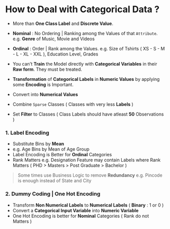 # How to Deal with Categorical Data ?

- More than **One Class Label** and **Discrete Value**.
- **Nominal** : No Ordering | Ranking among the Values of that `Attribute`. e.g. **Genre** of Music, Movie and Videos
- **Ordinal** : Order | Rank among the Values. e.g. Size of Tshirts ( XS - S - M - L - XL - XXL ), Education Level, Grades 

- You can’t **Train** the Model directly with **Categorical Variables** in their **Raw form**. They must be treated.
- **Transformation** of **Categorical Labels** in **Numeric Values** by applying some **Encoding** is Important.

- Convert into **Numerical Values**
- Combine `Sparse` Classes ( Classes with very less **Labels** )
- Set **Filter** to Classes ( Class Labels should have atleast **50** Observations )

### 1. Label Encoding
- Substitute Bins by **Mean**
- e.g. Age Bins by Mean of Age Group
- Label Encoding is Better for **Ordinal** Categories
- Rank Matters e.g. Designation Feature may contain Labels where Rank Matters ( PHD > Masters > Post Graduate > Bachelor )

> Some times use Business Logic to remove **Redundancy** e.g. Pincode is enough instead of State and City 

### 2. Dummy Coding | One Hot Encoding
- Transform **Non Numerical Labels** to **Numerical Labels** ( **Binary** : 1 or 0 ) 
- Convert a **Categorical Input Variable** into **Numeric Variable**
- One Hot Encoding is better for **Nominal** Categories ( Rank do not Matters )
